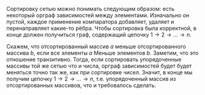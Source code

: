 Сортировку сетью можно понимать следующим образом: есть некоторый орграф зависимостей между элементами. Изначально он пустой, каждое применение компаратора добавляет, удаляет и перенаправляет какие-то рёбра. Чтобы сортировка была корректной, в конце должен получиться граф, содержащий цепочку $1 \to 2 \to \ldots \to n$.

Скажем, что отсортированный массив $a$ меньше отсортированного массива $b$, если все элементы $a$ Меньше элементов $b$. Заметим, что это отношение транзитивно. Тогда, если сортировать упорядоченные массивы той же сетью что и числа, орграф зависимостей будет будет меняться точно так же, как при сортировке чисел. Значит, в конце мы получим цепочку $1 \to 2 \to \ldots \to n$, т.е. упорядоченный массив из отсортированных массивов, что и требовалось сделать.

